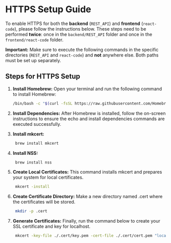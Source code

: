 # HTTPS Setup Guide

To enable HTTPS for both the **backend** (`REST_API`) and **frontend** (`react-code`), please follow the instructions below. These steps need to be performed **twice**: once in the `backend/REST_API` folder and once in the `frontend/react-code` folder.

**Important:** Make sure to execute the following commands in the specific directories (`REST_API` and `react-code`) and **not** anywhere else. Both paths must be set up separately.

## Steps for HTTPS Setup

1. **Install Homebrew:**  Open your terminal and run the following command to install Homebrew:

   ```bash
   /bin/bash -c "$(curl -fsSL https://raw.githubusercontent.com/Homebrew/install/HEAD/install.sh)"
   ```

2. **Install Dependencies:** After Homebrew is installed, follow the on-screen instructions to ensure the echo and install dependencies commands are executed successfully.
3. **Install mkcert:**
     ```bash
      brew install mkcert
      ```
4. **Install NSS:**
     ```bash
      brew install nss
      ```
5. **Create Local Certificates:** This command installs mkcert and prepares your system for local certificates.
     ```bash
      mkcert -install
      ```
6. **Create Certificate Directory:** Make a new directory named .cert where the certificates will be stored.
     ```bash
      mkdir -p .cert
      ```
7. **Generate Certificates:** Finally, run the command below to create your SSL certificate and key for localhost.
     ```bash
      mkcert -key-file ./.cert/key.pem -cert-file ./.cert/cert.pem "localhost"
      ```
